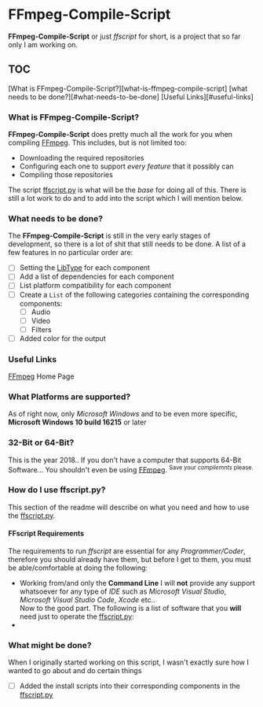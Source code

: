 # FFmpeg-Compile-Script
**FFmpeg-Compile-Script** or just *ffscript* for short, is a project that so far only I am working on.

## TOC
[What is FFmpeg-Compile-Script?][what-is-ffmpeg-compile-script]
[what needs to be done?][#what-needs-to-be-done]
[Useful Links][#useful-links]

### What is FFmpeg-Compile-Script?
**FFmpeg-Compile-Script** does pretty much all the work for you when compiling [FFmpeg][ffmpeg-git].  This includes, but
is not limited too:
- Downloading the required repositories
- Configuring each one to support *every feature* that it possibly can
- Compiling those repositories

The script [ffscript.py][ffscript] is what will be the *base* for doing all of this.  There is still a lot work to do
and to add into the script which I will mention below.

### What needs to be done?
The **FFmpeg-Compile-Script** is still in the very early stages of development, so there is a lot of shit that still
needs to be done.  A list of a few features in no particular order are:
- [ ] Setting the [LibType][libtype] for each component
- [ ] Add a list of dependencies for each component
- [ ] List platform compatibility for each component
- [ ] Create a `List` of the following categories containing the corresponding components:
    - [ ] Audio
    - [ ] Video
    - [ ] Filters
- [ ] Added color for the output

### Useful Links
[FFmpeg][ffmpeg-site] Home Page

### What Platforms are supported?
As of right now, only *Microsoft Windows* and to be even more specific, **Microsoft Windows 10 build 16215** or later

### 32-Bit or 64-Bit?
This is the year 2018..  If you don't have a computer that supports 64-Bit Software...  You shouldn't even be using
[FFmpeg][ffmpeg-site].  <sup>Save your *compliemnts* please.</sup>

### How do I use ffscript.py?
This section of the readme will describe on what you need and how to use the [ffscript.py][ffscript].
#### FFscript Requirements
The requirements to run *ffscript* are essential for any *Programmer/Coder*, therefore you should already have them, but
before I get to them, you must be able/comfortable at doing the following:
- Working from/and only the **Command Line**
  I will **not** provide any support whatsoever for any type of *IDE* such as *Microsoft Visual Studio*, *Microsoft
  Visual Studio Code*, *Xcode* etc..  
Now to the good part. The following is a list of software that you **will** need just to operate the
[ffscript.py][ffscript]:
- 

### What might be done?
When I originally started working on this script, I wasn't exactly sure how I wanted to go about and do certain things
- [ ] Added the install scripts into their corresponding components in the [ffscript.py][ffscript]

[ffmpeg-git]: https://Github.com/FFmpeg/FFmpeg.git "FFmpeg Repository"
[ffscript]: bloc/master/ffscript.py "FFmpeg-Compile-Script"
[libtype]: ffscript.py#L9-L23 "Class LibType"
[ffmpeg-site]: https://ffmpeg.org "FFmpeg"

[ffrepo]: git://source.ffmpeg.org/ffmpeg.git "Offical FFmpeg Repository"
